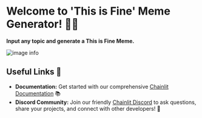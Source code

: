 # Welcome to 'This is Fine' Meme Generator! 🚀🤖

**Input any topic and generate a This is Fine Meme.**

![image info](https://i.imgflip.com/7opvgm.jpg)

## Useful Links 🔗

- **Documentation:** Get started with our comprehensive [Chainlit Documentation](https://docs.chainlit.io) 📚
- **Discord Community:** Join our friendly [Chainlit Discord](https://discord.gg/ZThrUxbAYw) to ask questions, share your projects, and connect with other developers! 💬
